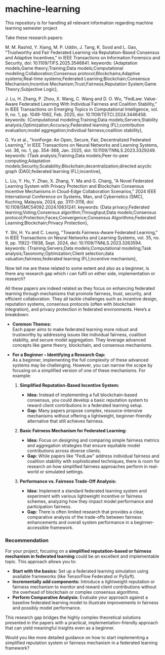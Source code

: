# machine-learning
This repository is for handling all relevant information regarding machine learning semester project

Take these research papers:

M. M. Rashid, Y. Xiang, M. P. Uddin, J. Tang, K. Sood and L. Gao, "Trustworthy and Fair Federated Learning via Reputation-Based Consensus and Adaptive Incentives," in IEEE Transactions on Information Forensics and Security, doi: 10.1109/TIFS.2025.3546841.
keywords: {Adaptation models;Game theory;Training;Data models;Computational modeling;Collaboration;Consensus protocol;Blockchains;Adaptive systems;Real-time systems;Federated Learning;Blockchain;Consensus Mechanism;Incentive Mechanism;Trust;Fairness;Reputation System;Game Theory;Subjective Logic},


J. Lu, H. Zhang, P. Zhou, X. Wang, C. Wang and D. O. Wu, "FedLaw: Value-Aware Federated Learning With Individual Fairness and Coalition Stability," in IEEE Transactions on Emerging Topics in Computational Intelligence, vol. 9, no. 1, pp. 1049-1062, Feb. 2025, doi: 10.1109/TETCI.2024.3446458.
keywords: {Computational modeling;Training;Data models;Servers;Stability analysis;Optimization;Accuracy;Federated learning (FL);contribution evaluation;model aggregation;individual fairness;coalition stability},


G. Yu et al., "IronForge: An Open, Secure, Fair, Decentralized Federated Learning," in IEEE Transactions on Neural Networks and Learning Systems, vol. 36, no. 1, pp. 354-368, Jan. 2025, doi: 10.1109/TNNLS.2023.3329249.
keywords: {Task analysis;Training;Data models;Peer-to-peer computing;Adaptation models;Security;Scalability;Blockchain;decentralization;directed acyclic graph (DAG);federated learning (FL);incentive},


L. Liu, Y. Hu, Y. Zhao, X. Zhang, Y. Ma and G. Chang, "A Novel Federated Learning System with Privacy Protection and Blockchain Consensus Incentive Mechanisms in Cloud-Edge Collaboration Scenarios," 2024 IEEE International Conference on Systems, Man, and Cybernetics (SMC), Kuching, Malaysia, 2024, pp. 3111-3118, doi: 10.1109/SMC54092.2024.10831241. keywords: {Data privacy;Federated learning;Voting;Consensus algorithm;Throughput;Data models;Consensus protocol;Protection;Faces;Convergence;Consensus Algorithms;Federated Learning;Blockchain;Privacy Protection},


Y. Shi, H. Yu and C. Leung, "Towards Fairness-Aware Federated Learning," in IEEE Transactions on Neural Networks and Learning Systems, vol. 35, no. 9, pp. 11922-11938, Sept. 2024, doi: 10.1109/TNNLS.2023.3263594.
keywords: {Training;Servers;Data models;Computational modeling;Task analysis;Taxonomy;Optimization;Client selection;data valuation;fairness;federated learning (FL);incentive mechanism},



Now tell me are these related to some extent and also as a beginner, is there any research gap which i can fulfil on either side, implementation or research?

All these papers are indeed related as they focus on enhancing federated learning through mechanisms that promote fairness, trust, security, and efficient collaboration. They all tackle challenges such as incentive design, reputation systems, consensus protocols (often with blockchain integration), and privacy protection in federated environments. Here’s a breakdown:

- **Common Themes:**  
  Each paper aims to make federated learning more robust and trustworthy by addressing issues like individual fairness, coalition stability, and secure model aggregation. They leverage advanced concepts like game theory, blockchain, and consensus mechanisms.

- **For a Beginner – Identifying a Research Gap:**  
  As a beginner, implementing the full complexity of these advanced systems may be challenging. However, you can narrow the scope by focusing on a simplified version of one of these mechanisms. For example:
  
  1. **Simplified Reputation-Based Incentive System:**  
     - **Idea:** Instead of implementing a full blockchain-based consensus, you could develop a basic reputation system to reward client contributions in a federated learning setup.
     - **Gap:** Many papers propose complex, resource-intensive mechanisms without offering a lightweight, beginner-friendly alternative that still achieves fairness.
  
  2. **Basic Fairness Mechanism for Federated Learning:**  
     - **Idea:** Focus on designing and comparing simple fairness metrics and aggregation strategies that ensure equitable model contributions across diverse clients.
     - **Gap:** While papers like "FedLaw" address individual fairness and coalition stability with sophisticated techniques, there is room for research on how simplified fairness approaches perform in real-world or simulated settings.
  
  3. **Performance vs. Fairness Trade-Off Analysis:**  
     - **Idea:** Implement a standard federated learning system and experiment with various lightweight incentive or fairness schemes, analyzing how they impact model performance and participation fairness.
     - **Gap:** There is often limited research that provides a clear, comparative analysis of the trade-offs between fairness enhancements and overall system performance in a beginner-accessible framework.

### Recommendation

For your project, focusing on a **simplified reputation-based or fairness mechanism in federated learning** could be an excellent and implementable topic. This approach allows you to:
- **Start with the basics:** Set up a federated learning simulation using available frameworks (like TensorFlow Federated or PySyft).  
- **Incrementally add components:** Introduce a lightweight reputation or fairness mechanism to monitor and reward client contributions without the overhead of blockchain or complex consensus algorithms.
- **Perform Comparative Analysis:** Evaluate your approach against a baseline federated learning model to illustrate improvements in fairness and possibly model performance.

This research gap bridges the highly complex theoretical solutions presented in the papers with a practical, implementation-friendly approach that can yield meaningful insights even as a beginner.

Would you like more detailed guidance on how to start implementing a simplified reputation system or fairness mechanism in a federated learning framework?
